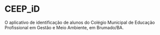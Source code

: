 # CEEP_iD

O aplicativo de identificação de alunos do Colégio Municipal de Educação Profissional em Gestão e Meio Ambiente, em Brumado/BA.
